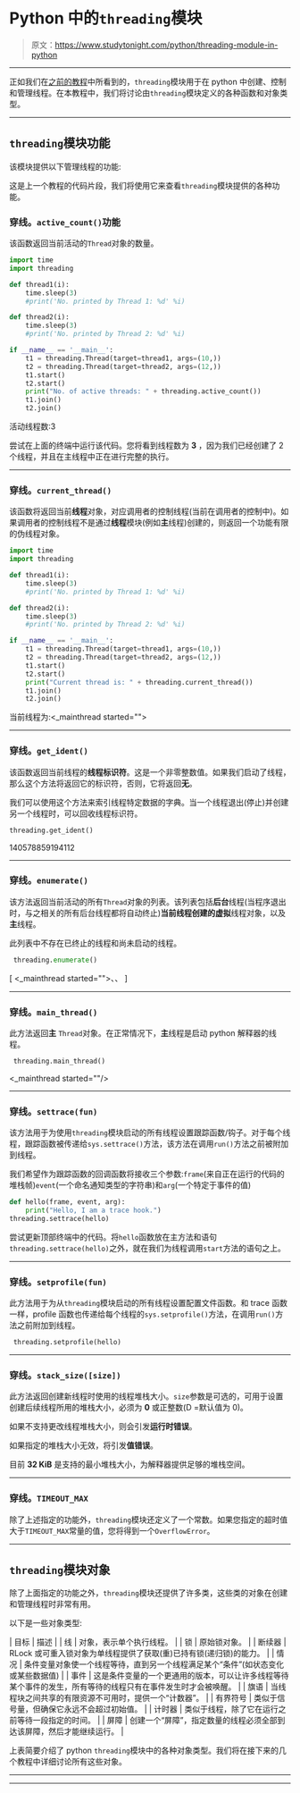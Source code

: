 # Python 中的`threading`模块

> 原文：<https://www.studytonight.com/python/threading-module-in-python>

* * *

正如我们在[之前的教程](multithreading-in-python)中所看到的，`threading`模块用于在 python 中创建、控制和管理线程。在本教程中，我们将讨论由`threading`模块定义的各种函数和对象类型。

* * *

## `threading`模块功能

该模块提供以下管理线程的功能:

这是上一个教程的代码片段，我们将使用它来查看`threading`模块提供的各种功能。

### 穿线。`active_count()`功能

该函数返回当前活动的`Thread`对象的数量。

```py
import time
import threading

def thread1(i):
    time.sleep(3)
    #print('No. printed by Thread 1: %d' %i)

def thread2(i):
    time.sleep(3)
    #print('No. printed by Thread 2: %d' %i)

if __name__ == '__main__':
    t1 = threading.Thread(target=thread1, args=(10,))
    t2 = threading.Thread(target=thread2, args=(12,))
    t1.start()
    t2.start()
    print("No. of active threads: " + threading.active_count())
    t1.join()
    t2.join()
```

活动线程数:3

尝试在上面的终端中运行该代码。您将看到线程数为 **3** ，因为我们已经创建了 2 个线程，并且在主线程中正在进行完整的执行。

* * *

### 穿线。`current_thread()`

该函数将返回当前**线程**对象，对应调用者的控制线程(当前在调用者的控制中)。如果调用者的控制线程不是通过**线程**模块(例如**主**线程)创建的，则返回一个功能有限的伪线程对象。

```py
import time
import threading

def thread1(i):
    time.sleep(3)
    #print('No. printed by Thread 1: %d' %i)

def thread2(i):
    time.sleep(3)
    #print('No. printed by Thread 2: %d' %i)

if __name__ == '__main__':
    t1 = threading.Thread(target=thread1, args=(10,))
    t2 = threading.Thread(target=thread2, args=(12,))
    t1.start()
    t2.start()
    print("Current thread is: " + threading.current_thread())
    t1.join()
    t2.join()
```

当前线程为:<_mainthread started="">

* * *

### 穿线。`get_ident()`

该函数返回当前线程的**线程标识符**。这是一个非零整数值。如果我们启动了线程，那么这个方法将返回它的标识符，否则，它将返回**无**。

我们可以使用这个方法来索引线程特定数据的字典。当一个线程退出(停止)并创建另一个线程时，可以回收线程标识符。

```py
threading.get_ident()
```

140578859194112

* * *

### 穿线。`enumerate()`

该方法返回当前活动的所有`Thread`对象的列表。该列表包括**后台**线程(当程序退出时，与之相关的所有后台线程都将自动终止)**当前线程创建的虚拟**线程对象，以及**主**线程。

此列表中不存在已终止的线程和尚未启动的线程。

```py
 threading.enumerate() 
```

[ <_mainthread started="">、<thread started="">、 <thread started="">]</thread></thread>

* * *

### 穿线。`main_thread()`

此方法返回**主** `Thread`对象。在正常情况下，**主**线程是启动 python 解释器的线程。

```py
 threading.main_thread() 
```

<_mainthread started=""/>

* * *

### 穿线。`settrace(fun)`

该方法用于为使用`threading`模块启动的所有线程设置跟踪函数/钩子。对于每个线程，跟踪函数被传递给`sys.settrace()`方法，该方法在调用`run()`方法之前被附加到线程。

我们希望作为跟踪函数的回调函数将接收三个参数:`frame`(来自正在运行的代码的堆栈帧)`event`(一个命名通知类型的字符串)和`arg`(一个特定于事件的值)

```py
def hello(frame, event, arg):
    print("Hello, I am a trace hook.")
threading.settrace(hello) 
```

尝试更新顶部终端中的代码。将`hello`函数放在主方法和语句`threading.settrace(hello)`之外，就在我们为线程调用`start`方法的语句之上。

* * *

### 穿线。`setprofile(fun)`

此方法用于为从`threading`模块启动的所有线程设置配置文件函数。和 trace 函数一样，profile 函数也传递给每个线程的`sys.setprofile()`方法，在调用`run()`方法之前附加到线程。

```py
 threading.setprofile(hello) 
```

* * *

### 穿线。`stack_size([size])`

此方法返回创建新线程时使用的线程堆栈大小。`size`参数是可选的，可用于设置创建后续线程所用的堆栈大小，必须为 **0** 或正整数(D =默认值为 0)。

如果不支持更改线程堆栈大小，则会引发**运行时错误**。

如果指定的堆栈大小无效，将引发**值错误**。

目前 **32 KiB** 是支持的最小堆栈大小，为解释器提供足够的堆栈空间。

* * *

### 穿线。`TIMEOUT_MAX`

除了上述指定的功能外，`threading`模块还定义了一个常数。如果您指定的超时值大于`TIMEOUT_MAX`常量的值，您将得到一个`OverflowError`。

* * *

## `threading`模块对象

除了上面指定的功能之外，`threading`模块还提供了许多类，这些类的对象在创建和管理线程时非常有用。

以下是一些对象类型:

| 目标 | 描述 |
| 线 | 对象，表示单个执行线程。 |
| 锁 | 原始锁对象。 |
| 断续器 | RLock 或可重入锁对象为单线程提供了获取(重)已持有锁(递归锁)的能力。 |
| 情况 | 条件变量对象使一个线程等待，直到另一个线程满足某个“条件”(如状态变化或某些数据值) |
| 事件 | 这是条件变量的一个更通用的版本，可以让许多线程等待某个事件的发生，所有等待的线程只有在事件发生时才会被唤醒。 |
| 旗语 | 当线程块之间共享的有限资源不可用时，提供一个“计数器”。 |
| 有界符号 | 类似于信号量，但确保它永远不会超过初始值。 |
| 计时器 | 类似于线程，除了它在运行之前等待一段指定的时间。 |
| 屏障 | 创建一个“屏障”，指定数量的线程必须全部到达该屏障，然后才能继续运行。 |

上表简要介绍了 python `threading`模块中的各种对象类型。我们将在接下来的几个教程中详细讨论所有这些对象。

* * *

* * *